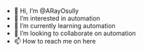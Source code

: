 - 👋 Hi, I’m @ARayOsully
- 👀 I’m interested in automation
- 🌱 I’m currently learning automation
- 💞️ I’m looking to collaborate on automation
- 📫 How to reach me on here

<!---
ARayOsully/ARayOsully is a ✨ special ✨ repository because its `README.md` (this file) appears on your GitHub profile.
You can click the Preview link to take a look at your changes.
--->
